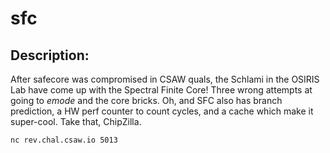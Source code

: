 
# sfc
## Description:
After safecore was compromised in CSAW quals, the Schlami in the OSIRIS Lab have come up with the Spectral Finite Core! Three wrong attempts at going to _emode_ and the core bricks. Oh, and SFC also has branch prediction, a HW perf counter to count cycles, and a cache which make it super-cool. Take that, ChipZilla. 

`nc rev.chal.csaw.io 5013`

